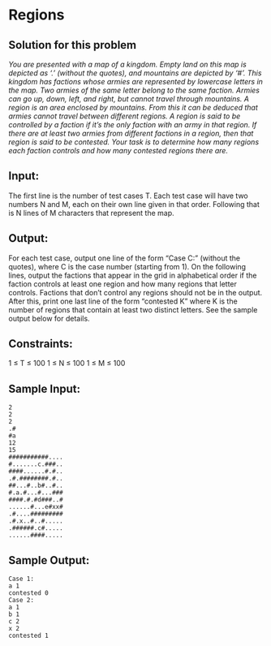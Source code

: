 # Regions

## Solution for this problem

*You are presented with a map of a kingdom. Empty land on this map is depicted as ‘.’ (without the quotes), and mountains are depicted by ‘#’. This kingdom has factions whose armies are represented by lowercase letters in the map. Two armies of the same letter belong to the same faction.
Armies can go up, down, left, and right, but cannot travel through mountains. A region is an area enclosed by mountains. From this it can be deduced that armies cannot travel between different regions. A region is said to be controlled by a faction if it’s the only faction with an army in that region. If there are at least two armies from different factions in a region, then that region is said to be contested. Your task is to determine how many regions each faction controls and how many contested regions there are.*

## Input:
The first line is the number of test cases T. Each test case will have two numbers N and M, each on their own line given in that order. Following that is N lines of M characters that represent the map.

## Output:
For each test case, output one line of the form “Case C:” (without the quotes), where C is the case number (starting from 1). On the following lines, output the factions that appear in the grid in alphabetical order if the faction controls at least one region and how many regions that letter controls. Factions that don’t control any regions should not be in the output. After this, print one last line of the form “contested K” where K is the number of regions that contain at least two distinct letters.
See the sample output below for details.

## Constraints:
1 ≤ T ≤ 100
1 ≤ N ≤ 100
1 ≤ M ≤ 100

## Sample Input:
```
2
2
2
.#
#a
12
15
###########....
#.......c.###..
####......#.#..
.#.########.#..
##...#..b#..#..
#.a.#...#...###
####.#.#d###..#
......#...e#xx#
.#....#########
.#.x..#..#.....
.######.c#.....
......####.....
```

## Sample Output:
```
Case 1:
a 1
contested 0
Case 2:
a 1
b 1
c 2
x 2
contested 1
```
